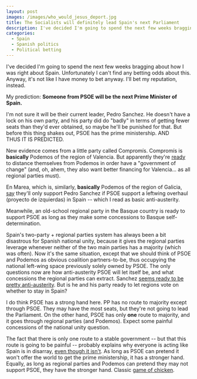 ```yaml
---
layout: post
images: /images/who_would_jesus_deport.jpg
title: The Socialists will definitely lead Spain's next Parliament
description: I've decided I'm going to spend the next few weeks bragging about how I was right about Spain.
categories:
  - Spain
  - Spanish politics
  - Political betting
---
```


I've decided I'm going to spend the next few weeks bragging about how I was right about Spain. Unfortunately I can't find any betting odds about this. Anyway, it's not like I have money to bet anyway. I'll bet my reputation, instead.

My prediction: **Someone from PSOE will be the next Prime Minister of Spain.**

I'm not sure it will be their current leader, Pedro Sanchez. He doesn't have a lock on his own party, and his party did do "badly" in terms of getting fewer seats than they'd ever obtained, so maybe he'll be punished for that. But before this thing shakes out, PSOE has the prime ministership. AND THUS IT IS PREDICTED.

New evidence comes from a little party called Compromís. Compromís is **basically** Podemos of the region of Valencia. But apparently they're <a href="http://politica.elpais.com/politica/2016/01/20/actualidad/1453293140_000608.html">ready</a> to distance themselves from Podemos in order have a "government of change" (and, oh, ahem, they also want better financing for Valencia... as all regional parties must).

En Marea, which is, similarly, **basically** Podemos of the region of Galicia, <a href="http://politica.elpais.com/politica/2016/01/20/actualidad/1453293140_000608.html">say</a> they'll only support Pedro Sanchez if PSOE support a leftwing overhaul (proyecto de izquierdas) in Spain -- which I read as basic anti-austerity.

Meanwhile, an old-school regional party in the Basque country is ready to support PSOE as long as they make some concessions to Basque self-determination.

Spain's two-party + regional parties system has always been a bit disastrous for Spanish national unity, because it gives the regional parties leverage whenever neither of the two main parties has a majority (which was often). Now it's the same situation, except that we should think of PSOE and Podemos as obvious coalition partners-to-be, thus occupying the national left-wing space previously solely owned by PSOE. The only questions now are how anti-austerity PSOE will let itself be, and what concessions the regional parties can extract. Sanchez <a href="http://politica.elpais.com/politica/2016/01/07/actualidad/1452182747_174192.html">seems ready to be pretty anti-austerity</a>. But is he and his party ready to let regions vote on whether to stay in Spain?

I do think PSOE has a strong hand here. PP has no route to majority except through PSOE. They may have the most seats, but they're not going to lead the Parliament. On the other hand, PSOE has only **one** route to majority, and it goes through regional parties (and Podemos). Expect some painful concessions of the national unity question.

The fact that there is only one route to a stable government -- but that this route is going to be painful -- probably explains why everyone is acting like Spain is in disarray, <a href="https://foodandpoliticking.wordpress.com/2016/01/20/spains-not-in-crisis/">even though it isn't</a>. As long as PSOE can pretend it won't offer the world to get the prime ministership, it has a stronger hand. Equally, as long as regional parties and Podemos can pretend they may not support PSOE, they have the stronger hand. Classic <a href="https://en.wikipedia.org/wiki/Chicken_(game)">game of chicken</a>.

